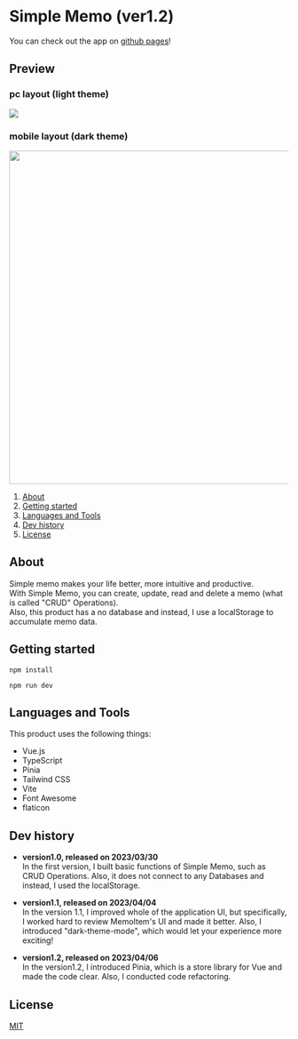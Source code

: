# Simple Memo (ver1.2)

You can check out the app on [github pages](https://seiya-tagami.github.io/Simple-Memo/)!

## Preview
### pc layout (light theme)

<img src="
https://user-images.githubusercontent.com/107479598/230277754-545249c9-bfd7-440d-9e40-f8084e0b7622.png"/>

### mobile layout (dark theme)

<img src="https://user-images.githubusercontent.com/107479598/230278520-f92cc6ff-f46d-4298-8c25-04cb2ce52a5d.png" height="600"/>

1. [About](#About)
1. [Getting started](#Getting%20started)
1. [Languages and Tools](#Languages%20and%20Tools)
1. [Dev history](#Dev%20history)
1. [License](#License)

## About

Simple memo makes your life better, more intuitive and productive.  
With Simple Memo, you can create, update, read and delete a memo (what is called "CRUD" Operations).  
Also, this product has a no database and instead, I use a localStorage to accumulate memo data.

## Getting started

```
npm install
```

```
npm run dev
```

## Languages and Tools

This product uses the following things:

- Vue.js
- TypeScript
- Pinia
- Tailwind CSS
- Vite
- Font Awesome
- flaticon

## Dev history

- **version1.0, released on 2023/03/30**  
  In the first version, I built basic functions of Simple Memo, such as CRUD Operations. Also, it does not connect to any Databases and instead, I used the localStorage.

- **version1.1, released on 2023/04/04**  
  In the version 1.1, I improved whole of the application UI, but specifically, I worked hard to review MemoItem's UI and made it better. Also, I introduced "dark-theme-mode", which would let your experience more exciting!

- **version1.2, released on 2023/04/06**  
  In the version1.2, I introduced Pinia, which is a store library for Vue and made the code clear. Also, I conducted code refactoring.

## License

[MIT](https://choosealicense.com/licenses/mit/)
